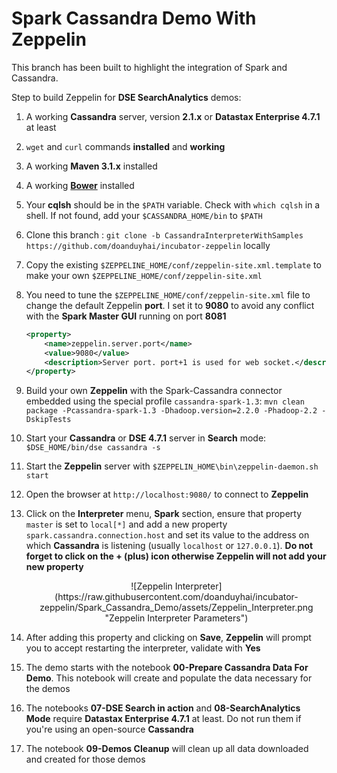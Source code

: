 Spark Cassandra Demo With Zeppelin
====================

This branch has been built to highlight the integration of Spark and Cassandra.

Step to build Zeppelin for **DSE SearchAnalytics** demos:

1. A working **Cassandra** server, version **2.1.x** or **Datastax Enterprise 4.7.1** at least
2. `wget` and `curl` commands **installed** and **working**
3. A working **Maven 3.1.x** installed
4. A working **[Bower]** installed
5. Your **cqlsh** should be in the `$PATH` variable. Check with `which cqlsh` in a shell. If not found, add your `$CASSANDRA_HOME/bin` to `$PATH` 
6. Clone this branch : `git clone -b CassandraInterpreterWithSamples https://github.com/doanduyhai/incubator-zeppelin` locally
7. Copy the existing `$ZEPPELINE_HOME/conf/zeppelin-site.xml.template` to make your own `$ZEPPELINE_HOME/conf/zeppelin-site.xml` 
8. You need to tune the `$ZEPPELINE_HOME/conf/zeppelin-site.xml` file to change the default Zeppelin **port**. I set it to **9080** to avoid any conflict with the **Spark Master GUI** running on port **8081**
    
    ```xml
    <property>
        <name>zeppelin.server.port</name>
        <value>9080</value>
        <description>Server port. port+1 is used for web socket.</description>
    </property>
    ```
9. Build your own **Zeppelin** with the Spark-Cassandra connector embedded using the special profile `cassandra-spark-1.3`:
 `mvn clean package -Pcassandra-spark-1.3 -Dhadoop.version=2.2.0 -Phadoop-2.2 -DskipTests`
10. Start your **Cassandra** or **DSE 4.7.1** server in **Search** mode: `$DSE_HOME/bin/dse cassandra -s`
11. Start the **Zeppelin** server with `$ZEPPELIN_HOME\bin\zeppelin-daemon.sh start`
12. Open the browser at `http://localhost:9080/` to connect to **Zeppelin**
13. Click on the **Interpreter** menu, **Spark** section, ensure that property `master` is set to `local[*]` and add a new property `spark.cassandra.connection.host` and set its value to the address on which **Cassandra** is listening (usually `localhost` or `127.0.0.1`). **Do not forget to click on the + (plus) icon otherwise Zeppelin will not add your new property**

    <center>![Zeppelin Interpreter](https://raw.githubusercontent.com/doanduyhai/incubator-zeppelin/Spark_Cassandra_Demo/assets/Zeppelin_Interpreter.png "Zeppelin Interpreter Parameters")</center>
14. After adding this property and clicking on **Save**, **Zeppelin** will prompt you to accept restarting the interpreter, validate with **Yes**
15. The demo starts with the notebook **00-Prepare Cassandra Data For Demo**. This notebook will create and populate the data necessary for the demos 
16. The notebooks **07-DSE Search in action** and **08-SearchAnalytics Mode** require **Datastax Enterprise 4.7.1** at least. Do not run them if you're using an open-source **Cassandra**
17. The notebook **09-Demos Cleanup** will clean up all data downloaded and created for those demos

[Bower]: http://bower.io/

